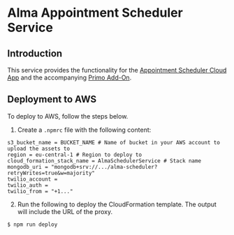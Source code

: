 # Alma Appointment Scheduler Service

## Introduction
This service provides the functionality for the [Appointment Scheduler Cloud App](https://developers.exlibrisgroup.com/appcenter/appointment-scheduler/) and the accompanying [Primo Add-On](https://github.com/ExLibrisGroup/alma-scheduler/tree/master/primo-explore-appointment-scheduler).

## Deployment to AWS
To deploy to AWS, follow the steps below. 
1. Create a `.npmrc` file with the following content:
```
s3_bucket_name = BUCKET_NAME # Name of bucket in your AWS account to upload the assets to
region = eu-central-1 # Region to deploy to
cloud_formation_stack_name = AlmaSchedulerService # Stack name
mongodb_uri = "mongodb+srv://.../alma-scheduler?retryWrites=true&w=majority"
twilio_account = 
twilio_auth = 
twilio_from = "+1..."
```
2. Run the following to deploy the CloudFormation template. The output will include the URL of the proxy. 
```
$ npm run deploy
```
